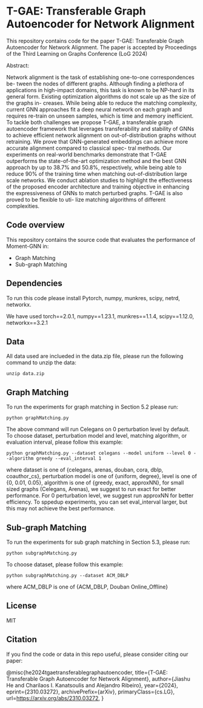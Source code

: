 # T-GAE: Transferable Graph Autoencoder for Network Alignment

This repository contains code for the paper T-GAE: Transferable Graph Autoencoder for Network Alignment. The paper is accepted by Proceedings of the Third Learning on Graphs Conference (LoG 2024)

Abstract: 

Network alignment is the task of establishing one-to-one correspondences be- tween the nodes of different graphs. Although finding a plethora of applications in high-impact domains, this task is known to be NP-hard in its general form. Existing optimization algorithms do not scale up as the size of the graphs in- creases. While being able to reduce the matching complexity, current GNN approaches fit a deep neural network on each graph and requires re-train on unseen samples, which is time and memory inefficient. To tackle both challenges we propose T-GAE, a transferable graph autoencoder framework that leverages transferability and stability of GNNs to achieve efficient network alignment on out-of-distribution graphs without retraining. We prove that GNN-generated embeddings can achieve more accurate alignment compared to classical spec- tral methods. Our experiments on real-world benchmarks demonstrate that T-GAE outperforms the state-of-the-art optimization method and the best GNN approach by up to 38.7% and 50.8%, respectively, while being able to reduce 90% of the training time when matching out-of-distribution large scale networks. We conduct ablation studies to highlight the effectiveness of the proposed encoder architecture and training objective in enhancing the expressiveness of GNNs to match perturbed graphs. T-GAE is also proved to be flexible to uti- lize matching algorithms of different complexities.

## Code overview

This repository contains the source code that evaluates the performance of Moment-GNN in:

  - Graph Matching
  - Sub-graph Matching

## Dependencies

To run this code please install Pytorch, numpy, munkres, scipy, netrd, networkx.

We have used torch==2.0.1, numpy==1.23.1, munkres==1.1.4, scipy==1.12.0, networkx==3.2.1

## Data

All data used are inclueded in the data.zip file, please run the following command to unzip the data:

```
unzip data.zip
```

## Graph Matching
To run the experiments for graph matching in Section 5.2 please run:
```
python graphMatching.py
```

The above command will run Celegans on 0 perturbation level by default. To choose dataset, perturbation model and level, matching algorithm, or evaluation interval, please follow this example:
```
python graphMatching.py --dataset celegans --model uniform --level 0 --algorithm greedy --eval_interval 1
```
where dataset is one of {celegans, arenas, douban, cora, dblp, coauthor_cs}, perturbation model is one of {uniform, degree}, level is one of {0, 0.01, 0.05}, algorithm is one of {greedy, exact, approxNN}, for small sized graphs (Celegans, Arenas), we suggest to run exact for better performance. For 0 perturbation level, we suggest run approxNN for better efficiency. To sppedup experiments, you can set eval_interval larger, but this may not achieve the best performance. 

## Sub-graph Matching
To run the experiments for sub graph matching in Section 5.3, please run:
```
python subgraphMatching.py
```

To choose dataset, please follow this example:
```
python subgraphMatching.py --dataset ACM_DBLP
```
where ACM_DBLP is one of {ACM_DBLP, Douban Online_Offline}

## License
MIT

## Citation

If you find the code or data in this repo useful, please consider citing our paper:

@misc{he2024tgaetransferablegraphautoencoder,
      title={T-GAE: Transferable Graph Autoencoder for Network Alignment}, 
      author={Jiashu He and Charilaos I. Kanatsoulis and Alejandro Ribeiro},
      year={2024},
      eprint={2310.03272},
      archivePrefix={arXiv},
      primaryClass={cs.LG},
      url=https://arxiv.org/abs/2310.03272, 
}
